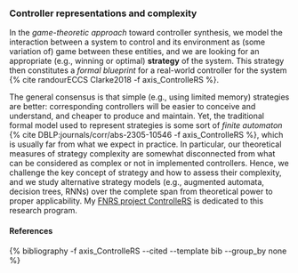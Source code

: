 ### Controller representations and complexity

In the *game-theoretic approach* toward controller synthesis, we model the interaction between a system to control and its environment as (some variation of) game between these entities, and we are looking for an appropriate (e.g., winning or optimal) **strategy** of the system. This strategy then constitutes a *formal blueprint* for a real-world controller for the system {% cite randourECCS Clarke2018  -f axis_ControlleRS %}.

The general consensus is that simple (e.g., using limited memory) strategies are better: corresponding controllers will be easier to conceive and understand, and cheaper to produce and maintain. Yet, the traditional formal model used to represent strategies is some sort of *finite automaton* {% cite DBLP:journals/corr/abs-2305-10546 -f axis_ControlleRS %}, which is usually far from what we expect in practice. In particular, our theoretical measures of strategy complexity are somewhat disconnected from what can be considered as complex or not in implemented controllers. Hence, we challenge the key concept of strategy and how to assess their complexity, and we study alternative strategy models (e.g., augmented automata, decision trees, RNNs) over the complete span from theoretical power to proper applicability. My [FNRS project ControlleRS](/projects/ControlleRS/) is dedicated to this research program.

#### References
<div class="publications">
{% bibliography -f axis_ControlleRS --cited --template bib --group_by none %}
</div>

